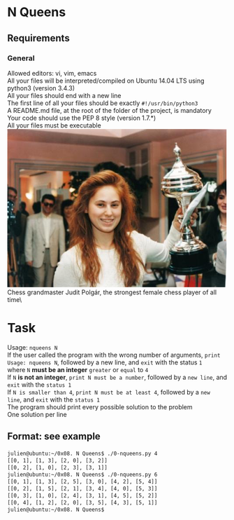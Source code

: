 # N Queens

## Requirements
### General
Allowed editors: vi, vim, emacs\
All your files will be interpreted/compiled on Ubuntu 14.04 LTS using python3 (version 3.4.3)\
All your files should end with a new line\
The first line of all your files should be exactly `#!/usr/bin/python3`\
A README.md file, at the root of the folder of the project, is mandatory\
Your code should use the PEP 8 style (version 1.7.*)\
All your files must be executable
<img src="https://github.com/bugemarvin/alx-interview/blob/master/0x05-nqueens/judth_polgar.jpg" />
Chess grandmaster Judit Polgár, the strongest female chess player of all time\
# Task
Usage: `nqueens N`\
If the user called the program with the wrong number of arguments, `print Usage: nqueens N`, followed by a new line, and `exit` with the status `1`\
where `N` <b>must be an integer</b> `greater` or `equal` to `4`\
If `N` <b>is not an integer</b>, `print N must be a number`, followed by a `new line`, and `exit` with the `status 1`\
If `N is smaller than 4`, `print N must be at least 4`, followed by a `new line`, and `exit` with the `status 1`\
The program should print every possible solution to the problem\
One solution per line
## Format: see example

```
julien@ubuntu:~/0x08. N Queens$ ./0-nqueens.py 4
[[0, 1], [1, 3], [2, 0], [3, 2]]
[[0, 2], [1, 0], [2, 3], [3, 1]]
julien@ubuntu:~/0x08. N Queens$ ./0-nqueens.py 6
[[0, 1], [1, 3], [2, 5], [3, 0], [4, 2], [5, 4]]
[[0, 2], [1, 5], [2, 1], [3, 4], [4, 0], [5, 3]]
[[0, 3], [1, 0], [2, 4], [3, 1], [4, 5], [5, 2]]
[[0, 4], [1, 2], [2, 0], [3, 5], [4, 3], [5, 1]]
julien@ubuntu:~/0x08. N Queens$
```

